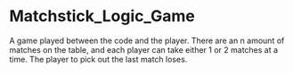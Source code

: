 # Matchstick_Logic_Game
A game played between the code and the player. There are an n amount of matches on the table, and each player can take either 1 or 2 matches at a time. The player to pick out the last match loses.
